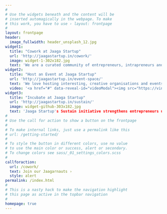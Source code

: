```yaml
---
#
# Use the widgets beneath and the content will be
# inserted automagically in the webpage. To make
# this work, you have to use › layout: frontpage
#
layout: frontpage
header:
  image_fullwidth: header_unsplash_12.jpg
widget1:
  title: "Cowork at Jaaga Startup"
  url: 'http://jaagastartup.in/cowork/'
  image: widget-1-302x182.jpg
  text: 'We are a curated community of entrepreneurs, intrapreneurs and wantrepreneurs who share skills, networks and knowledge. Within a well laid out coworking space with high speed internet, we collaborate and help each other build stronger ventures.'
widget2:
  title: "Host an Event at Jaaga Startup"
  url: 'http://jaagastartup.in/event-space/'
  text: 'We love hosting interesting, creative organisations and events. So if you need a central location to host your audience, do get in touch by clicking the button below! We offer free space to meetups and other free events targeting the entrepreneurial ecosystem.'
  video: '<a href="#" data-reveal-id="videoModal"><img src="https://vine.co/v/itAO72AdMpb/embed/postcard" width="300" height="300" alt=""/></a>'
widget3:
  title: "Incubate at Jaaga Startup"
  url: 'http://jaagastartup.in/sustain/'
  image: widget-github-303x182.jpg
  text: 'Jaaga Startup's Sustain initiative strengthens entrepreneurs using technology to address environmental challenges. We offer free coworking space for 3 months and access to experienced mentors and partners.'
#
# Use the call for action to show a button on the frontpage
#
# To make internal links, just use a permalink like this
# url: /getting-started/
#
# To style the button in different colors, use no value
# to use the main color or success, alert or secondary.
# To change colors see sass/_01_settings_colors.scss
#
callforaction:
  url: /cowork/
  text: Join our Jaagarnauts ›
  style: alert
permalink: /index.html
#
# This is a nasty hack to make the navigation highlight
# this page as active in the topbar navigation
#
homepage: true
---
```

